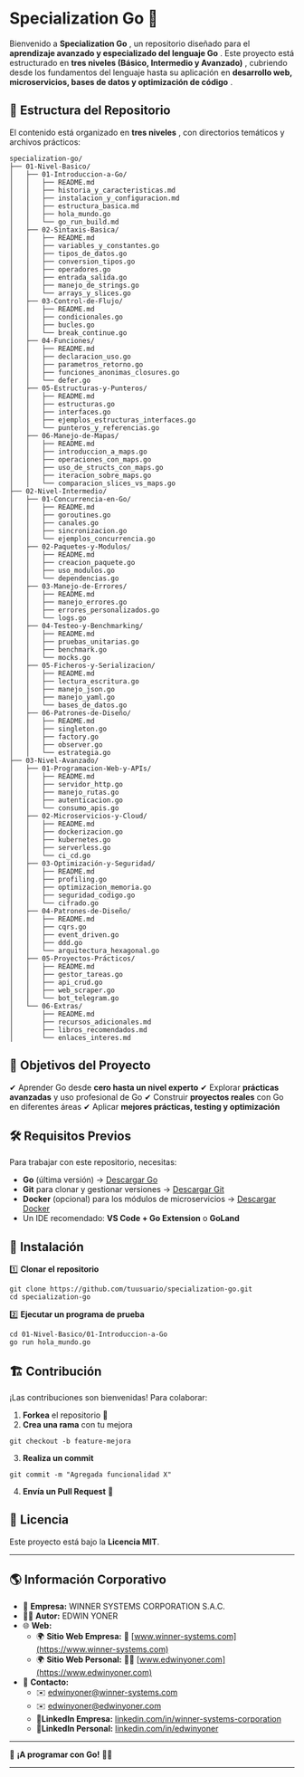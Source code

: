 # Specialization Go 🚀

Bienvenido a  **Specialization Go** , un repositorio diseñado para el  **aprendizaje avanzado y especializado del lenguaje Go** . Este proyecto está estructurado en  **tres niveles (Básico, Intermedio y Avanzado)** , cubriendo desde los fundamentos del lenguaje hasta su aplicación en  **desarrollo web, microservicios, bases de datos y optimización de código** .

## 📂 Estructura del Repositorio

El contenido está organizado en  **tres niveles** , con directorios temáticos y archivos prácticos:

```
specialization-go/
├── 01-Nivel-Basico/
│   ├── 01-Introduccion-a-Go/
│   │   ├── README.md
│   │   ├── historia_y_caracteristicas.md
│   │   ├── instalacion_y_configuracion.md
│   │   ├── estructura_basica.md
│   │   ├── hola_mundo.go
│   │   └── go_run_build.md
│   ├── 02-Sintaxis-Basica/
│   │   ├── README.md
│   │   ├── variables_y_constantes.go
│   │   ├── tipos_de_datos.go
│   │   ├── conversion_tipos.go
│   │   ├── operadores.go
│   │   ├── entrada_salida.go
│   │   ├── manejo_de_strings.go
│   │   └── arrays_y_slices.go
│   ├── 03-Control-de-Flujo/
│   │   ├── README.md
│   │   ├── condicionales.go
│   │   ├── bucles.go
│   │   └── break_continue.go
│   ├── 04-Funciones/
│   │   ├── README.md
│   │   ├── declaracion_uso.go
│   │   ├── parametros_retorno.go
│   │   ├── funciones_anonimas_closures.go
│   │   └── defer.go
│   ├── 05-Estructuras-y-Punteros/
│   │   ├── README.md
│   │   ├── estructuras.go
│   │   ├── interfaces.go
│   │   ├── ejemplos_estructuras_interfaces.go
│   │   └── punteros_y_referencias.go
│   ├── 06-Manejo-de-Mapas/
│   │   ├── README.md
│   │   ├── introduccion_a_maps.go
│   │   ├── operaciones_con_maps.go
│   │   ├── uso_de_structs_con_maps.go
│   │   ├── iteracion_sobre_maps.go
│   │   └── comparacion_slices_vs_maps.go
├── 02-Nivel-Intermedio/
│   ├── 01-Concurrencia-en-Go/
│   │   ├── README.md
│   │   ├── goroutines.go
│   │   ├── canales.go
│   │   ├── sincronizacion.go
│   │   └── ejemplos_concurrencia.go
│   ├── 02-Paquetes-y-Modulos/
│   │   ├── README.md
│   │   ├── creacion_paquete.go
│   │   ├── uso_modulos.go
│   │   └── dependencias.go
│   ├── 03-Manejo-de-Errores/
│   │   ├── README.md
│   │   ├── manejo_errores.go
│   │   ├── errores_personalizados.go
│   │   └── logs.go
│   ├── 04-Testeo-y-Benchmarking/
│   │   ├── README.md
│   │   ├── pruebas_unitarias.go
│   │   ├── benchmark.go
│   │   └── mocks.go
│   ├── 05-Ficheros-y-Serializacion/
│   │   ├── README.md
│   │   ├── lectura_escritura.go
│   │   ├── manejo_json.go
│   │   ├── manejo_yaml.go
│   │   └── bases_de_datos.go
│   ├── 06-Patrones-de-Diseño/
│   │   ├── README.md
│   │   ├── singleton.go
│   │   ├── factory.go
│   │   ├── observer.go
│   │   └── estrategia.go
├── 03-Nivel-Avanzado/
│   ├── 01-Programacion-Web-y-APIs/
│   │   ├── README.md
│   │   ├── servidor_http.go
│   │   ├── manejo_rutas.go
│   │   ├── autenticacion.go
│   │   └── consumo_apis.go
│   ├── 02-Microservicios-y-Cloud/
│   │   ├── README.md
│   │   ├── dockerizacion.go
│   │   ├── kubernetes.go
│   │   ├── serverless.go
│   │   └── ci_cd.go
│   ├── 03-Optimización-y-Seguridad/
│   │   ├── README.md
│   │   ├── profiling.go
│   │   ├── optimizacion_memoria.go
│   │   ├── seguridad_codigo.go
│   │   └── cifrado.go
│   ├── 04-Patrones-de-Diseño/
│   │   ├── README.md
│   │   ├── cqrs.go
│   │   ├── event_driven.go
│   │   ├── ddd.go
│   │   └── arquitectura_hexagonal.go
│   ├── 05-Proyectos-Prácticos/
│   │   ├── README.md
│   │   ├── gestor_tareas.go
│   │   ├── api_crud.go
│   │   ├── web_scraper.go
│   │   └── bot_telegram.go
│   └── 06-Extras/
│       ├── README.md
│       ├── recursos_adicionales.md
│       ├── libros_recomendados.md
│       └── enlaces_interes.md
```

## 📌 Objetivos del Proyecto

✔ Aprender Go desde **cero hasta un nivel experto**
✔ Explorar **prácticas avanzadas** y uso profesional de Go
✔ Construir **proyectos reales** con Go en diferentes áreas
✔ Aplicar **mejores prácticas, testing y optimización**

## 🛠️ Requisitos Previos

Para trabajar con este repositorio, necesitas:

* **Go** (última versión) → [Descargar Go](https://golang.org/dl/)
* **Git** para clonar y gestionar versiones → [Descargar Git](https://git-scm.com/)
* **Docker** (opcional) para los módulos de microservicios → [Descargar Docker](https://www.docker.com/)
* Un IDE recomendado: **VS Code + Go Extension** o **GoLand**

## 🚀 Instalación

1️⃣ **Clonar el repositorio**

```
git clone https://github.com/tuusuario/specialization-go.git
cd specialization-go
```

2️⃣ **Ejecutar un programa de prueba**

```
cd 01-Nivel-Basico/01-Introduccion-a-Go
go run hola_mundo.go
```

## 🏗️ Contribución

¡Las contribuciones son bienvenidas! Para colaborar:

1. **Forkea** el repositorio 🍴
2. **Crea una rama** con tu mejora

```
git checkout -b feature-mejora
```

3. **Realiza un commit**

```
git commit -m "Agregada funcionalidad X"
```

4. **Envía un Pull Request** 🚀

## 📜 Licencia

Este proyecto está bajo la **Licencia MIT**.

---

## 🌎 Información Corporativo

- 🏢 **Empresa:** WINNER SYSTEMS CORPORATION S.A.C.
- 👨‍💻 **Autor:** EDWIN YONER
- 🌐 **Web:**
  - 🌍 **Sitio Web Empresa:** 🏢 [www.winner-systems.com](https://www.winner-systems.com)
  - 🌍 **Sitio Web Personal:** 👨‍💻 [www.edwinyoner.com](https://www.edwinyoner.com)
- 📧 **Contacto:**
  - ✉️ [edwinyoner@winner-systems.com]()
  - ✉️ [edwinyoner@edwinyoner.com]()
  - **🔗LinkedIn Empresa:** [linkedin.com/in/winner-systems-corporation](https://linkedin.com/in/winner-systems-corporation)
  - **🔗LinkedIn Personal:** [linkedin.com/in/edwinyoner
    ](https://linkedin.com/in/edwinyoner)

---

🚀 **¡A programar con Go!** 🦫✨

---
